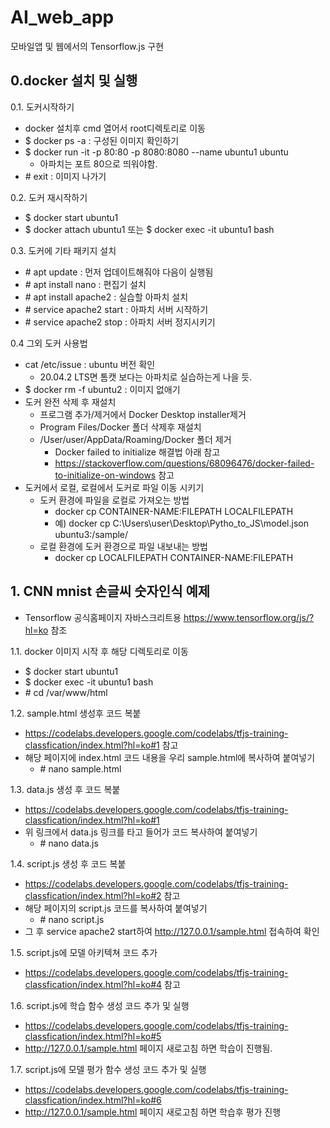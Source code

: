 # AI_web_app

모바일앱 및 웹에서의 Tensorflow.js 구현

## 0.docker 설치 및 실행

0.1. 도커시작하기
- docker 설치후 cmd 열어서 root디렉토리로 이동
- $ docker ps -a  : 구성된 이미지 확인하기
- $ docker run -it -p 80:80 -p 8080:8080 --name ubuntu1 ubuntu
  - 아파치는 포트 80으로 띄워야함.
- \# exit :  이미지 나가기

0.2. 도커 재시작하기
- $ docker start ubuntu1
- $ docker attach ubuntu1 또는 $ docker exec -it ubuntu1 bash

0.3. 도커에 기타 패키지 설치
- \# apt update : 먼저 업데이트해줘야 다음이 실행됨
- \# apt install nano : 편집기 설치
- \# apt install apache2 : 실습할 아파치 설치
- \# service apache2 start  : 아파치 서버 시작하기
- \# service apache2 stop : 아파치 서버 정지시키기

0.4 그외 도커 사용법
- cat /etc/issue  :  ubuntu 버전 확인
  - 20.04.2 LTS면 톰캣 보다는 아파치로 실습하는게 나을 듯. 
- $ docker rm -f ubuntu2 :  이미지 없애기
- 도커 완전 삭제 후 재설치
  - 프로그램 추가/제거에서 Docker Desktop installer제거
  - Program Files/Docker 폴더 삭제후 재설치
  - /User/user/AppData/Roaming/Docker 폴더 제거
    - Docker failed to initialize 해결법 아래 참고
    - https://stackoverflow.com/questions/68096476/docker-failed-to-initialize-on-windows 참고
- 도커에서 로컬, 로컬에서 도커로 파일 이동 시키기
  - 도커 환경에 파일을 로컬로 가져오는 방법
    - docker cp CONTAINER-NAME:FILEPATH LOCALFILEPATH
    - 예) docker cp C:\Users\user\Desktop\Pytho_to_JS\model.json ubuntu3:/sample/
  - 로컬 환경에 도커 환경으로 파일 내보내는 방법
    - docker cp LOCALFILEPATH CONTAINER-NAME:FILEPATH


## 1. CNN mnist 손글씨 숫자인식 예제
- Tensorflow 공식홈페이지 자바스크리트용 https://www.tensorflow.org/js/?hl=ko 참조
  
1.1. docker 이미지 시작 후 해당 디렉토리로 이동
- $ docker start ubuntu1
- $ docker exec -it ubuntu1 bash
- \# cd /var/www/html

1.2. sample.html 생성후 코드 복붙
- https://codelabs.developers.google.com/codelabs/tfjs-training-classfication/index.html?hl=ko#1 참고
- 해당 페이지에 index.html 코드 내용을 우리 sample.html에 복사하여 붙여넣기
  - \# nano sample.html

1.3. data.js 생성 후 코드 복붙
- https://codelabs.developers.google.com/codelabs/tfjs-training-classfication/index.html?hl=ko#1 
- 위 링크에서 data.js 링크를 타고 들어가 코드 복사하여 붙여넣기
  - \# nano data.js 

1.4. script.js 생성 후 코드 복붙
- https://codelabs.developers.google.com/codelabs/tfjs-training-classfication/index.html?hl=ko#2 참고
- 해당 페이지의 script.js 코드를 복사하여 붙여넣기
  - \# nano script.js
- 그 후 service apache2 start하여 http://127.0.0.1/sample.html 접속하여 확인

1.5. script.js에 모델 아키텍쳐 코드 추가
- https://codelabs.developers.google.com/codelabs/tfjs-training-classfication/index.html?hl=ko#4 참고

1.6. script.js에 학습 함수 생성 코드 추가 및 실행
- https://codelabs.developers.google.com/codelabs/tfjs-training-classfication/index.html?hl=ko#5
- http://127.0.0.1/sample.html 페이지 새로고침 하면 학습이 진행됨.

1.7. script.js에 모델 평가 함수 생성 코드 추가 및 실행
- https://codelabs.developers.google.com/codelabs/tfjs-training-classfication/index.html?hl=ko#6
- http://127.0.0.1/sample.html 페이지 새로고침 하면 학습후 평가 진행
  
